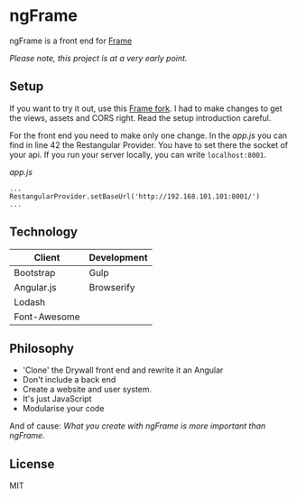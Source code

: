 # ngFrame

ngFrame is a front end for [Frame](git@github.com:jedireza/frame.git)

*Please note, this project is at a very early point.*

## Setup

If you want to try it out, use this [Frame fork](https://github.com/Silom/frame).
I had to make changes to get the views, assets and CORS right.
Read the setup introduction careful.

For the front end you need to make only one change.
In the *app.js* you can find in line 42 the Restangular Provider. You have to set there the socket of your api.
If you run your server locally, you can write ``localhost:8001``.

*app.js*
```
...
RestangularProvider.setBaseUrl('http://192.168.101.101:8001/')
...
```


## Technology

|     Client     | Development |
| -------------- | ----------- |
| Bootstrap      | Gulp        |
| Angular.js     | Browserify  |
| Lodash         |             |
| Font-Awesome   |             |

## Philosophy

* 'Clone' the Drywall front end and rewrite it an Angular
* Don't include a back end
* Create a website and user system.
* It's just JavaScript
* Modularise your code

And of cause: *What you create with ngFrame is more important than ngFrame.*

## License

MIT
